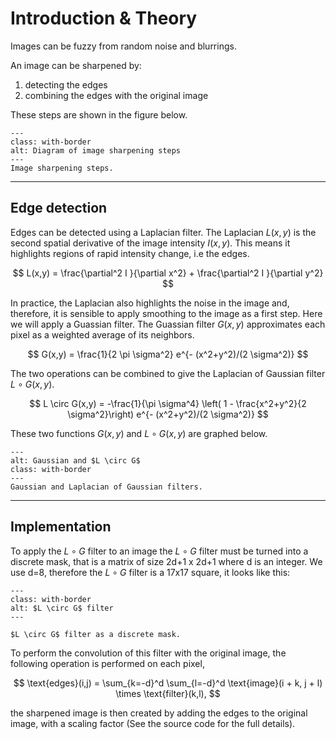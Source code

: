 # Introduction & Theory

Images can be fuzzy from random noise and blurrings.

An image can be sharpened by:  

  1. detecting the edges  
  2. combining the edges with the original image  

These steps are shown in the figure below.


```{figure} ./images/sharpening_diagram.png
---
class: with-border
alt: Diagram of image sharpening steps
---
Image sharpening steps.
```


---

## Edge detection


Edges can be detected using a Laplacian filter. The Laplacian $L(x,y)$ is the second spatial derivative of the image intensity $I(x,y)$. This means it highlights regions of rapid intensity change, i.e the edges.

$$
L(x,y) = \frac{\partial^2 I }{\partial x^2} +  \frac{\partial^2 I }{\partial y^2}
$$


In practice, the Laplacian also highlights the noise in the image and, therefore, it is sensible to apply smoothing to the image as a first step. Here we will apply a Guassian filter. The Guassian filter $G(x,y)$ approximates each pixel as a weighted average of its neighbors.


$$
G(x,y) = \frac{1}{2 \pi \sigma^2} e^{- (x^2+y^2)/(2 \sigma^2)}   
$$


The two operations can be combined to give the Laplacian of Gaussian filter $L \circ G(x,y)$.

$$
L \circ G(x,y) = -\frac{1}{\pi \sigma^4} \left( 1 -  \frac{x^2+y^2}{2 \sigma^2}\right)  e^{- (x^2+y^2)/(2 \sigma^2)}
$$

These two functions $G(x,y)$ and $L \circ G(x,y)$ are graphed below.

```{figure} ./images/Laplacian_of_Gaussian.png
---
alt: Gaussian and $L \circ G$
class: with-border
---
Gaussian and Laplacian of Gaussian filters.
```

---


## Implementation

To apply the $L \circ G$ filter to an image the $L \circ G$ filter must be turned into a discrete mask, that is a matrix of size 2d+1 x 2d+1 where d is an integer. We use d=8, therefore the $L \circ G$ filter is a 17x17 square, it looks like this:

```{figure} ./images/mask.png
---
class: with-border
alt: $L \circ G$ filter
---

$L \circ G$ filter as a discrete mask.
```

To perform the convolution of this filter with the original image, the following operation is performed on each pixel,

$$
\text{edges}(i,j) = \sum_{k=-d}^d \sum_{l=-d}^d  \text{image}(i + k, j + l) \times \text{filter}(k,l),
$$


the sharpened image is then created by adding the edges to the original image, with a scaling factor (See the source code for the full details).